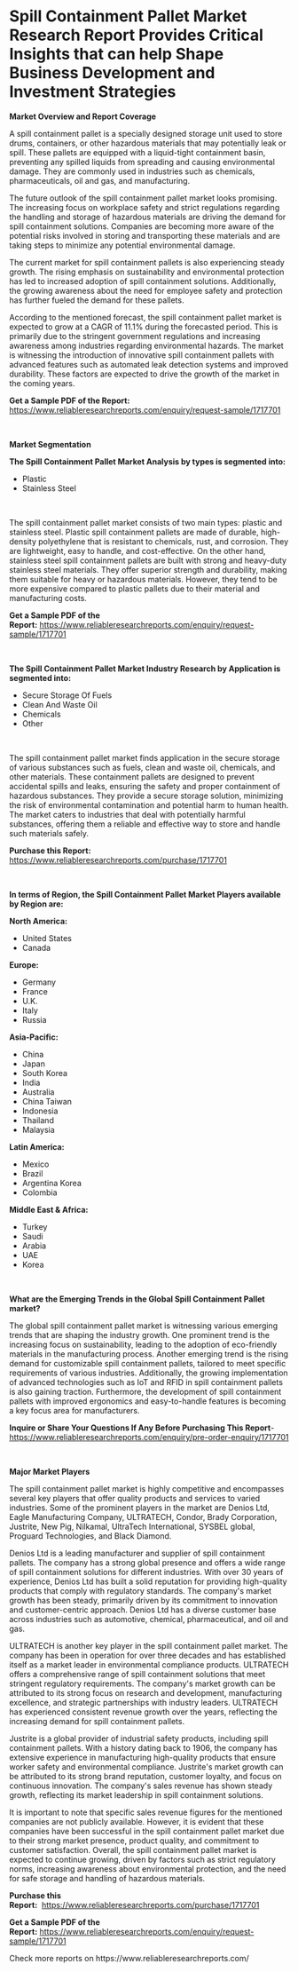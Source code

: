 <p><h1>Spill Containment Pallet Market Research Report Provides Critical Insights that can help Shape Business Development and Investment Strategies</h1></p><p><strong>Market Overview and Report Coverage</strong></p>
<p><p>A spill containment pallet is a specially designed storage unit used to store drums, containers, or other hazardous materials that may potentially leak or spill. These pallets are equipped with a liquid-tight containment basin, preventing any spilled liquids from spreading and causing environmental damage. They are commonly used in industries such as chemicals, pharmaceuticals, oil and gas, and manufacturing.</p><p>The future outlook of the spill containment pallet market looks promising. The increasing focus on workplace safety and strict regulations regarding the handling and storage of hazardous materials are driving the demand for spill containment solutions. Companies are becoming more aware of the potential risks involved in storing and transporting these materials and are taking steps to minimize any potential environmental damage.</p><p>The current market for spill containment pallets is also experiencing steady growth. The rising emphasis on sustainability and environmental protection has led to increased adoption of spill containment solutions. Additionally, the growing awareness about the need for employee safety and protection has further fueled the demand for these pallets.</p><p>According to the mentioned forecast, the spill containment pallet market is expected to grow at a CAGR of 11.1% during the forecasted period. This is primarily due to the stringent government regulations and increasing awareness among industries regarding environmental hazards. The market is witnessing the introduction of innovative spill containment pallets with advanced features such as automated leak detection systems and improved durability. These factors are expected to drive the growth of the market in the coming years.</p></p>
<p><strong>Get a Sample PDF of the Report:</strong> <a href="https://www.reliableresearchreports.com/enquiry/request-sample/1717701">https://www.reliableresearchreports.com/enquiry/request-sample/1717701</a></p>
<p>&nbsp;</p>
<p><strong>Market Segmentation</strong></p>
<p><strong>The Spill Containment Pallet Market Analysis by types is segmented into:</strong></p>
<p><ul><li>Plastic</li><li>Stainless Steel</li></ul></p>
<p>&nbsp;</p>
<p><p>The spill containment pallet market consists of two main types: plastic and stainless steel. Plastic spill containment pallets are made of durable, high-density polyethylene that is resistant to chemicals, rust, and corrosion. They are lightweight, easy to handle, and cost-effective. On the other hand, stainless steel spill containment pallets are built with strong and heavy-duty stainless steel materials. They offer superior strength and durability, making them suitable for heavy or hazardous materials. However, they tend to be more expensive compared to plastic pallets due to their material and manufacturing costs.</p></p>
<p><strong>Get a Sample PDF of the Report:</strong>&nbsp;<a href="https://www.reliableresearchreports.com/enquiry/request-sample/1717701">https://www.reliableresearchreports.com/enquiry/request-sample/1717701</a></p>
<p>&nbsp;</p>
<p><strong>The Spill Containment Pallet Market Industry Research by Application is segmented into:</strong></p>
<p><ul><li>Secure Storage Of Fuels</li><li>Clean And Waste Oil</li><li>Chemicals</li><li>Other</li></ul></p>
<p>&nbsp;</p>
<p><p>The spill containment pallet market finds application in the secure storage of various substances such as fuels, clean and waste oil, chemicals, and other materials. These containment pallets are designed to prevent accidental spills and leaks, ensuring the safety and proper containment of hazardous substances. They provide a secure storage solution, minimizing the risk of environmental contamination and potential harm to human health. The market caters to industries that deal with potentially harmful substances, offering them a reliable and effective way to store and handle such materials safely.</p></p>
<p><strong>Purchase this Report:</strong>&nbsp; <a href="https://www.reliableresearchreports.com/purchase/1717701">https://www.reliableresearchreports.com/purchase/1717701</a></p>
<p>&nbsp;</p>
<p><strong>In terms of Region, the Spill Containment Pallet Market Players available by Region are:</strong></p>
<p>
    <p> <strong> North America: </strong>
        <ul>
            <li>United States</li>
            <li>Canada</li>
        </ul>
        </p> 
    <p> <strong> Europe: </strong>
        <ul>
            <li>Germany</li>
            <li>France</li>
            <li>U.K.</li>
            <li>Italy</li>
            <li>Russia</li>
        </ul>
        </p> 
    <p> <strong> Asia-Pacific: </strong>
        <ul>
            <li>China</li>
            <li>Japan</li>
            <li>South Korea</li>
            <li>India</li>
            <li>Australia</li>
            <li>China Taiwan</li>
            <li>Indonesia</li>
            <li>Thailand</li>
            <li>Malaysia</li>
        </ul>
        </p> 
    <p> <strong> Latin America: </strong>
        <ul>
            <li>Mexico</li>
            <li>Brazil</li>
            <li>Argentina Korea</li>
            <li>Colombia</li>
        </ul>
        </p> 
    <p> <strong> Middle East & Africa: </strong>
        <ul>
            <li>Turkey</li>
            <li>Saudi</li>
            <li>Arabia</li>
            <li>UAE</li>
            <li>Korea</li>
        </ul>
    </p>
    </p>
<p>&nbsp;</p>
<p><strong>What are the Emerging Trends in the Global Spill Containment Pallet market?</strong></p>
<p><p>The global spill containment pallet market is witnessing various emerging trends that are shaping the industry growth. One prominent trend is the increasing focus on sustainability, leading to the adoption of eco-friendly materials in the manufacturing process. Another emerging trend is the rising demand for customizable spill containment pallets, tailored to meet specific requirements of various industries. Additionally, the growing implementation of advanced technologies such as IoT and RFID in spill containment pallets is also gaining traction. Furthermore, the development of spill containment pallets with improved ergonomics and easy-to-handle features is becoming a key focus area for manufacturers.</p></p>
<p><strong>Inquire or Share Your Questions If Any Before Purchasing This Report</strong>- <a href="https://www.reliableresearchreports.com/enquiry/pre-order-enquiry/1717701">https://www.reliableresearchreports.com/enquiry/pre-order-enquiry/1717701</a></p>
<p>&nbsp;</p>
<p><strong>Major Market Players</strong></p>
<p><p>The spill containment pallet market is highly competitive and encompasses several key players that offer quality products and services to varied industries. Some of the prominent players in the market are Denios Ltd, Eagle Manufacturing Company, ULTRATECH, Condor, Brady Corporation, Justrite, New Pig, Nilkamal, UltraTech International, SYSBEL global, Proguard Technologies, and Black Diamond.</p><p>Denios Ltd is a leading manufacturer and supplier of spill containment pallets. The company has a strong global presence and offers a wide range of spill containment solutions for different industries. With over 30 years of experience, Denios Ltd has built a solid reputation for providing high-quality products that comply with regulatory standards. The company's market growth has been steady, primarily driven by its commitment to innovation and customer-centric approach. Denios Ltd has a diverse customer base across industries such as automotive, chemical, pharmaceutical, and oil and gas.</p><p>ULTRATECH is another key player in the spill containment pallet market. The company has been in operation for over three decades and has established itself as a market leader in environmental compliance products. ULTRATECH offers a comprehensive range of spill containment solutions that meet stringent regulatory requirements. The company's market growth can be attributed to its strong focus on research and development, manufacturing excellence, and strategic partnerships with industry leaders. ULTRATECH has experienced consistent revenue growth over the years, reflecting the increasing demand for spill containment pallets.</p><p>Justrite is a global provider of industrial safety products, including spill containment pallets. With a history dating back to 1906, the company has extensive experience in manufacturing high-quality products that ensure worker safety and environmental compliance. Justrite's market growth can be attributed to its strong brand reputation, customer loyalty, and focus on continuous innovation. The company's sales revenue has shown steady growth, reflecting its market leadership in spill containment solutions.</p><p>It is important to note that specific sales revenue figures for the mentioned companies are not publicly available. However, it is evident that these companies have been successful in the spill containment pallet market due to their strong market presence, product quality, and commitment to customer satisfaction. Overall, the spill containment pallet market is expected to continue growing, driven by factors such as strict regulatory norms, increasing awareness about environmental protection, and the need for safe storage and handling of hazardous materials.</p></p>
<p><strong>Purchase this Report:</strong>&nbsp;&nbsp;<a href="https://www.reliableresearchreports.com/purchase/1717701">https://www.reliableresearchreports.com/purchase/1717701</a></p>
<p></p>
<p><strong>Get a Sample PDF of the Report:</strong>&nbsp;<a href="https://www.reliableresearchreports.com/enquiry/request-sample/1717701">https://www.reliableresearchreports.com/enquiry/request-sample/1717701</a></p>
<p>Check more reports on https://www.reliableresearchreports.com/</p>